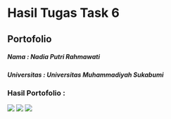 # Hasil Tugas Task 6
## Portofolio

##### Nama : Nadia Putri Rahmawati 
##### Universitas : Universitas Muhammadiyah Sukabumi

### Hasil Portofolio :

![](https://i.imgur.com/5Hr5z5x.png)
![](https://i.imgur.com/0qZtqBC.png)
![](https://i.imgur.com/jpcsDSK.png)